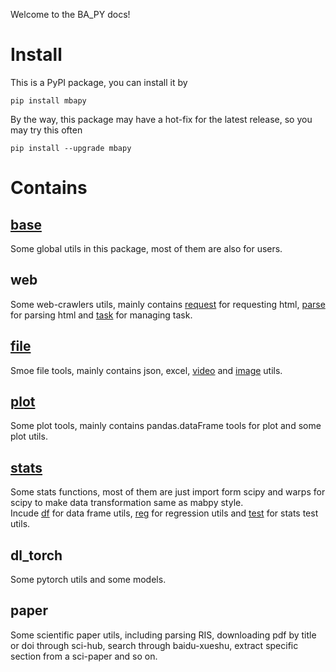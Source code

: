 Welcome to the BA_PY docs!

# Install
This is a PyPI package, you can install it by
```
pip install mbapy
```
By the way, this package may have a hot-fix for the latest release, so you may try this often
``` 
pip install --upgrade mbapy
```

# Contains
## [base](base.md)
Some global utils in this package, most of them are also for users.  
## web
Some web-crawlers utils, mainly contains [request](web_utils/request.md) for requesting html, [parse](web_utils/parse.md) for parsing html and [task](web_utils/task.md) for managing task.  
## [file](file.md)
Smoe file tools, mainly contains json, excel, [video](file_utils/video.md) and [image](file_utils/image.md) utils.  
## [plot](plot.md)
Some plot tools, mainly contains pandas.dataFrame tools for plot and some plot utils.  
## [stats](stats.md)
Some stats functions, most of them are just import form scipy and warps for scipy to make data transformation same as mabpy style.  
Incude [df](stats_utils/df.md) for data frame utils, [reg](stats_utils/reg.md) for regression utils and [test](stats_utils/test.md) for stats test utils.  
## dl_torch
Some pytorch utils and some models.  
## paper
Some scientific paper utils, including parsing RIS, downloading pdf by title or doi through sci-hub, search through baidu-xueshu, extract specific section from a sci-paper and so on.  
